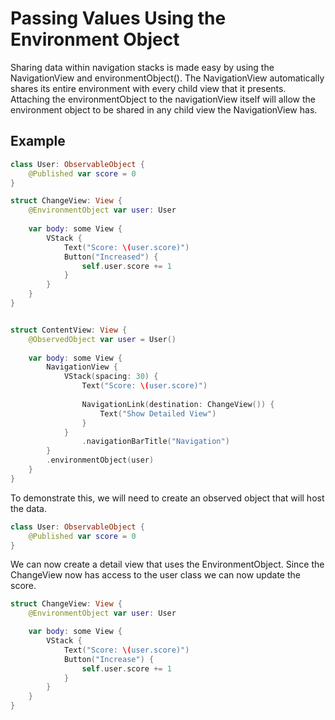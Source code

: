 # Passing Values Using the Environment Object

Sharing data within navigation stacks is made easy by using the NavigationView and environmentObject().
The NavigationView automatically shares its entire environment with every child view that it presents. 
Attaching the environmentObject to the navigationView itself will allow the environment object to be shared in any child view the NavigationView has.

## Example 

``` swift
class User: ObservableObject {
    @Published var score = 0
}

struct ChangeView: View {
    @EnvironmentObject var user: User
    
    var body: some View {
        VStack {
            Text("Score: \(user.score)")
            Button("Increased") {
                self.user.score += 1
            }
        }
    }
}


struct ContentView: View {
    @ObservedObject var user = User()
    
    var body: some View {
        NavigationView {
            VStack(spacing: 30) {
                Text("Score: \(user.score)")
                
                NavigationLink(destination: ChangeView()) {
                    Text("Show Detailed View")
                }
            }
                .navigationBarTitle("Navigation")
        }
        .environmentObject(user)
    }
}
```

To demonstrate this, we will need to create an observed object that will host the data.

``` swift
class User: ObservableObject {
    @Published var score = 0
}
```

We can now create a detail view that uses the EnvironmentObject. Since the ChangeView now has access to the user class we can now update the score. 

``` swift
struct ChangeView: View {
    @EnvironmentObject var user: User

    var body: some View {
        VStack {
            Text("Score: \(user.score)")
            Button("Increase") {
                self.user.score += 1
            }
        }
    }
}
```





















